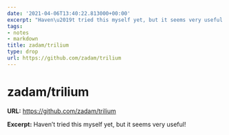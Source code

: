 ```yaml
---
date: '2021-04-06T13:40:22.813000+00:00'
excerpt: "Haven\u2019t tried this myself yet, but it seems very useful!"
tags:
- notes
- markdown
title: zadam/trilium
type: drop
url: https://github.com/zadam/trilium
---
```


# zadam/trilium

**URL:** https://github.com/zadam/trilium

**Excerpt:** Haven’t tried this myself yet, but it seems very useful!
